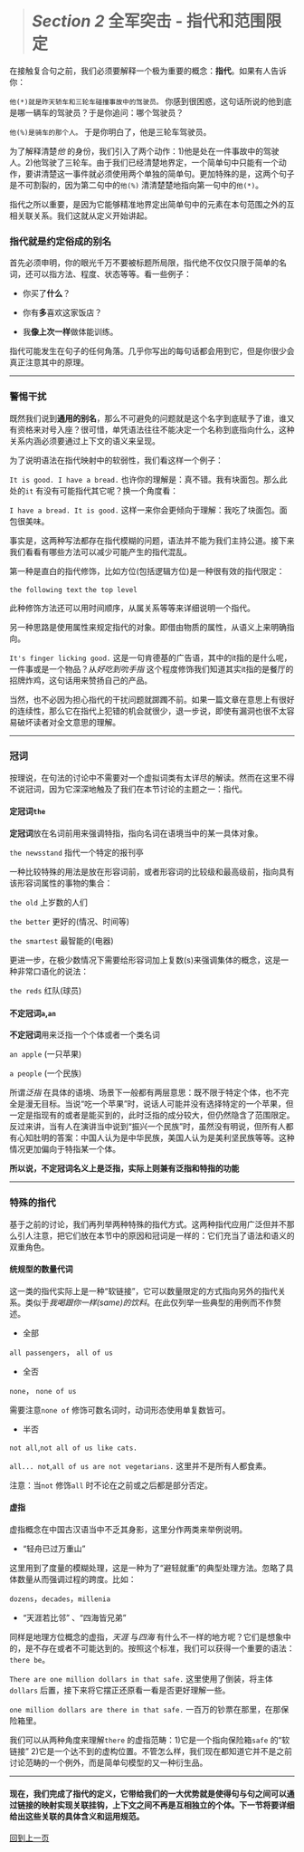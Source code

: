 ># *Section 2* 全军突击 - 指代和范围限定

在接触复合句之前，我们必须要解释一个极为重要的概念：**指代**。如果有人告诉你：

`他(*)就是昨天轿车和三轮车碰撞事故中的驾驶员。` 你感到很困惑，这句话所说的他到底是哪一辆车的驾驶员？于是你追问：哪个驾驶员？

`他(%)是骑车的那个人。` 于是你明白了，他是三轮车驾驶员。

为了解释清楚*他* 的身份，我们引入了两个动作：1)他是处在一件事故中的驾驶人。2)他驾驶了三轮车。由于我们已经清楚地界定，一个简单句中只能有一个动作，要讲清楚这一事件就必须使用两个单独的简单句。更加特殊的是，这两个句子是不可割裂的，因为第二句中的`他(%)` 清清楚楚地指向第一句中的`他(*)`。

指代之所以重要，是因为它能够精准地界定出简单句中的元素在本句范围之外的互相关联关系。我们这就从定义开始讲起。

### 指代就是约定俗成的别名

首先必须申明，你的眼光千万不要被标题所局限，指代绝不仅仅只限于简单的名词，还可以指方法、程度、状态等等。看一些例子：

* 你买了**什么**？

* 你有**多**喜欢这家饭店？

* 我**像上次一样**做体能训练。

指代可能发生在句子的任何角落。几乎你写出的每句话都会用到它，但是你很少会真正注意其中的原理。

---

### 警惕干扰

既然我们说到**通用的别名**，那么不可避免的问题就是这个名字到底赋予了谁，谁又有资格来对号入座？很可惜，单凭语法往往不能决定一个名称到底指向什么，这种关系内涵必须要通过上下文的语义来呈现。

为了说明语法在指代映射中的软弱性，我们看这样一个例子：

`It is good. I have a bread.` 也许你的理解是：真不错。我有块面包。那么此处的`it` 有没有可能指代其它呢？换一个角度看：

`I have a bread. It is good.` 这样一来你会更倾向于理解：我吃了块面包。面包很美味。

事实是，这两种写法都存在指代模糊的问题，语法并不能为我们主持公道。接下来我们看看有哪些方法可以减少可能产生的指代混乱。

第一种是直白的指代修饰，比如方位(包括逻辑方位)是一种很有效的指代限定：

`the following text`
`the top level`

此种修饰方法还可以用时间顺序，从属关系等等来详细说明一个指代。

另一种思路是使用属性来规定指代的对象。即借由物质的属性，从语义上来明确指向。

`It's finger licking good.` 这是一句肯德基的广告语，其中的it指的是什么呢，一件事或是一个物品？从*好吃到吮手指* 这个程度修饰我们知道其实it指的是餐厅的招牌炸鸡，这句话用来赞扬自己的产品。

当然，也不必因为担心指代的干扰问题就踯躅不前。如果一篇文章在意思上有很好的连续性，那么它在指代上犯错的机会就很少，退一步说，即使有漏洞也很不太容易破坏读者对全文意思的理解。

---

### 冠词

按理说，在句法的讨论中不需要对一个虚拟词类有太详尽的解读。然而在这里不得不说冠词，因为它深深地触及了我们在本节讨论的主题之一：指代。

#### 定冠词`the`

**定冠词**放在名词前用来强调特指，指向名词在语境当中的某一具体对象。

`the newsstand` 指代一个特定的报刊亭

一种比较特殊的用法是放在形容词前，或者形容词的比较级和最高级前，指向具有该形容词属性的事物的集合：

`the old` 上岁数的人们

`the better` 更好的(情况、时间等)

`the smartest` 最智能的(电器)

更进一步，在极少数情况下需要给形容词加上复数(s)来强调集体的概念，这是一种非常口语化的说法：

`the reds` 红队(球员)

#### 不定冠词`a`,`an`

**不定冠词**用来泛指一个个体或者一个类名词

`an apple` (一只苹果)

`a people` (一个民族)

所谓*泛指* 在具体的语境、场景下一般都有两层意思：既不限于特定个体，也不完全是漫无目标。当说“吃一个苹果”时，说话人可能并没有选择特定的一个苹果，但一定是指现有的或者是能买到的，此时泛指的成分较大，但仍然隐含了范围限定。反过来讲，当有人在演讲当中说到“振兴一个民族”时，虽然没有明说，但所有人都有心知肚明的答案：中国人认为是中华民族，美国人认为是美利坚民族等等。这种情况更加偏向于特指某一个体。

**所以说，不定冠词名义上是泛指，实际上则兼有泛指和特指的功能**

---

### 特殊的指代

基于之前的讨论，我们再列举两种特殊的指代方式。这两种指代应用广泛但并不那么引人注意，把它们放在本节中的原因和冠词是一样的：它们充当了语法和语义的双重角色。

#### 统规型的数量代词

这一类的指代实际上是一种“软链接”，它可以数量限定的方式指向另外的指代关系。类似于*我喝跟你一样(same)的饮料*。在此仅列举一些典型的用例而不作赘述。

* 全部

`all passengers`，
`all of us`

* 全否

`none`，
`none of us`

需要注意`none of` 修饰可数名词时，动词形态使用单复数皆可。

* 半否

`not all`,`not all of us like cats.`

`all... not`,`all of us are not vegetarians.` 这里并不是所有人都食素。

注意：当`not` 修饰`all` 时不论在之前或之后都是部分否定。

#### 虚指

虚指概念在中国古汉语当中不乏其身影，这里分作两类来举例说明。

* “轻舟已过万重山”

这里用到了度量的模糊处理，这是一种为了“避轻就重”的典型处理方法。忽略了具体数量从而强调过程的跨度。比如：

`dozens`，`decades`，`millenia`

* “天涯若比邻” 、“四海皆兄弟” 

同样是地理方位概念的虚指，*天涯* 与*四海* 有什么不一样的地方呢？它们是想象中的，是不存在或者不可能达到的。按照这个标准，我们可以获得一个重要的语法：`there be`。

`There are one million dollars in that safe.` 这里使用了倒装，将主体`dollars` 后置，接下来将它摆正还原看一看是否更好理解一些。

`one million dollars are there in that safe.` 一百万的钞票在那里，在那保险箱里。

我们可以从两种角度来理解`there` 的虚指范畴：1)它是一个指向保险箱`safe` 的“软链接” 2)它是一个达不到的虚构位置。不管怎么样，我们现在都知道它并不是之前讨论范畴的一个例外，而是简单句模型的又一种衍生品。

---

#### 现在，我们完成了指代的定义，它带给我们的一大优势就是使得句与句之间可以通过链接的映射实现关联挂钩，上下文之间不再是互相独立的个体。下一节将要详细给出这些关联的具体含义和运用规范。

[回到上一页](2017-05-13.md)
